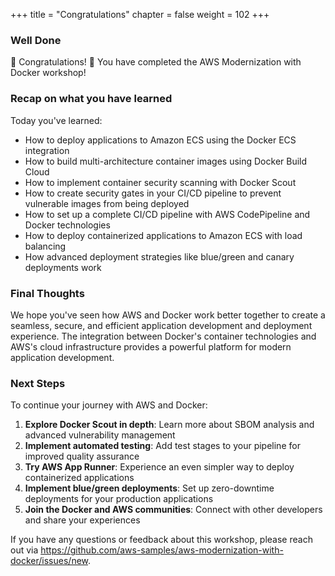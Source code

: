 +++
title = "Congratulations"
chapter = false
weight = 102
+++

### Well Done

🎉 Congratulations! 🎉 You have completed the AWS Modernization with Docker workshop! 

### Recap on what you have learned
Today you've learned:

+ How to deploy applications to Amazon ECS using the Docker ECS integration
+ How to build multi-architecture container images using Docker Build Cloud
+ How to implement container security scanning with Docker Scout
+ How to create security gates in your CI/CD pipeline to prevent vulnerable images from being deployed
+ How to set up a complete CI/CD pipeline with AWS CodePipeline and Docker technologies
+ How to deploy containerized applications to Amazon ECS with load balancing
+ How advanced deployment strategies like blue/green and canary deployments work

### Final Thoughts
We hope you've seen how AWS and Docker work better together to create a seamless, secure, and efficient application development and deployment experience. The integration between Docker's container technologies and AWS's cloud infrastructure provides a powerful platform for modern application development.

### Next Steps

To continue your journey with AWS and Docker:

1. **Explore Docker Scout in depth**: Learn more about SBOM analysis and advanced vulnerability management
2. **Implement automated testing**: Add test stages to your pipeline for improved quality assurance
3. **Try AWS App Runner**: Experience an even simpler way to deploy containerized applications
4. **Implement blue/green deployments**: Set up zero-downtime deployments for your production applications
5. **Join the Docker and AWS communities**: Connect with other developers and share your experiences

If you have any questions or feedback about this workshop, please reach out via https://github.com/aws-samples/aws-modernization-with-docker/issues/new.
